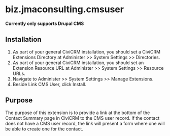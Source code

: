 # biz.jmaconsulting.cmsuser

**Currently only supports Drupal CMS**

Installation
------------

1. As part of your general CiviCRM installation, you should set a CiviCRM Extensions Directory at Administer >> System Settings >> Directories.
2. As part of your general CiviCRM installation, you should set an Extension Resource URL at Administer >> System Settings >> Resource URLs.
3. Navigate to Administer >> System Settings >> Manage Extensions.
4. Beside Link CMS User, click Install.

Purpose
-------

The purpose of this extension is to provide a link at the bottom of the Contact Summary page in CiviCRM to the CMS user record.
If the contact does not have a CMS user record, the link will present a form where one will be able to create one for the contact.
